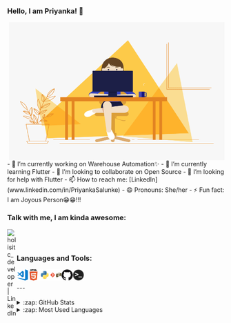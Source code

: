 ### Hello, I am Priyanka! 👋
<img align="right" alt="GIF" src="https://github.com/priyankapiba/priyankapiba/blob/main/0_K2WLMTExLyida7OR.gif" width="500" height="320" />

<br />
<br />
- 🔭 I’m currently working on Warehouse Automation✨
- 🌱 I’m currently learning Flutter
- 👯 I’m looking to collaborate on Open Source
- 🤔 I’m looking for help with Flutter
- 📫 How to reach me: [LinkedIn](www.linkedin.com/in/PriyankaSalunke)
- 😄 Pronouns: She/her
- ⚡ Fun fact: I am Joyous Person😁😁!!!
 <!-- - 💬 Ask me about ... -->
 
 ### Talk with me, I am kinda awesome:
[<img align="left" alt="holisitc_developer | LinkedIn" width="22px" src="https://cdn.jsdelivr.net/npm/simple-icons@v3/icons/linkedin.svg" />](https://www.linkedin.com/in/priyankasalunke/)

<br />
<br />

### Languages and Tools:

<img align="left" alt="Visual Studio Code" width="26px" src="https://raw.githubusercontent.com/github/explore/80688e429a7d4ef2fca1e82350fe8e3517d3494d/topics/visual-studio-code/visual-studio-code.png" />
<img align="left" alt="HTML5" width="26px" src="https://raw.githubusercontent.com/github/explore/80688e429a7d4ef2fca1e82350fe8e3517d3494d/topics/html/html.png" />
<img align="left" alt="python" width="26px" src="https://raw.githubusercontent.com/github/explore/80688e429a7d4ef2fca1e82350fe8e3517d3494d/topics/python/python.png" />
<img align="left" alt="Git" width="26px" src="https://raw.githubusercontent.com/github/explore/80688e429a7d4ef2fca1e82350fe8e3517d3494d/topics/git/git.png" />
<img align="left" alt="GitHub" width="26px" src="https://raw.githubusercontent.com/github/explore/78df643247d429f6cc873026c0622819ad797942/topics/github/github.png" />
<img align="left" alt="Terminal" width="26px" src="https://raw.githubusercontent.com/github/explore/80688e429a7d4ef2fca1e82350fe8e3517d3494d/topics/terminal/terminal.png" />

<br />
<br />
---
<br />
<br />

<details>
  <summary>:zap: GitHub Stats</summary>

  [![Priyanka's GitHub stats](https://github-readme-stats.vercel.app/api?username=priyankapiba&&count_private=true&&show_icons=true&&&hide=stars,prs,issues&&theme=radical)](https://github.com/anuraghazra/github-readme-stats)

</details>

<details>
  <summary>:zap: Most Used Languages</summary>
 
  [![Top Langs](https://github-readme-stats.vercel.app/api/top-langs/?username=priyankapiba&&theme=radical)](https://github.com/anuraghazra/github-readme-stats)
 
 </details>
 
 
 
